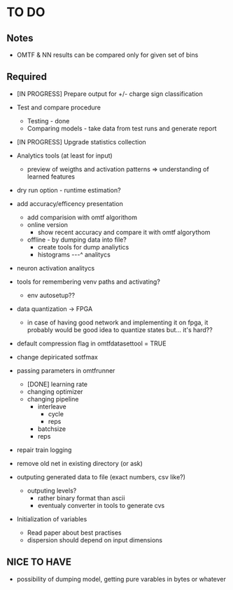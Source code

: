 # TO DO

## Notes
- OMTF & NN results can be compared only for given set of bins

## Required

* [IN PROGRESS] Prepare output for +/- charge sign classification

* Test and compare procedure
	* Testing - done
	* Comparing models - take data from test runs and generate report
* [IN PROGRESS] Upgrade statistics collection

* Analytics tools (at least for input)
	* preview of weigths and activation patterns => understanding of learned features
* dry run option - runtime estimation?
* add accuracy/efficency presentation
  * add comparision with omtf algorithom
  * online version
	* show recent accuracy and compare it with omtf algorythom
  * offline - by dumping data into file?
    * create tools for dump analiytics
    * histograms ---^ analitycs
* neuron activation analitycs
* tools for remembering venv paths and activating?
  * env autosetup??
* data quantization -> FPGA
  * in case of having good network and implementing it on fpga, it probably would be good idea to
    quantize states but... it's hard??
* default compression flag in omtfdatasettool = TRUE
* change depiricated sotfmax
* passing parameters in omtfrunner
  * [DONE] learning rate
  * changing optimizer
  * changing pipeline 
    * interleave
       * cycle
       * reps
    * batchsize
    * reps
* repair train logging
* remove old net in existing directory (or ask)
* outputing generated data to file (exact numbers, csv like?)
  * outputing levels?
    * rather binary format than ascii
    * eventualy converter in tools to generate cvs
* Initialization of variables
  * Read paper about best practises 
  * dispersion should depend on input dimensions


## NICE TO HAVE

* possibility of dumping model, getting pure varables in bytes or whatever
